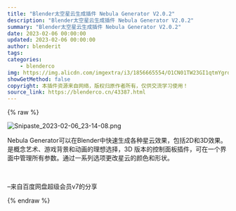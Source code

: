 ```yaml
---
title: "Blender太空星云生成插件 Nebula Generator V2.0.2"
description: "Blender太空星云生成插件 Nebula Generator V2.0.2"
summary: "Blender太空星云生成插件 Nebula Generator V2.0.2"
date: 2023-02-06 00:00:00
updated: 2023-02-06 00:00:00
author: blenderit
tags: 
categories:
    - blenderco
img: https://img.alicdn.com/imgextra/i3/1856665554/O1CN01TW23GI1qtmYgrdBro_!!1856665554.png
showGetMethod: false
copyright: 本插件资源来自网络，版权归原作者所有，仅供交流学习使用！
source_link: https://blenderco.cn/43387.html
---
```


{% raw %}
<p><img src="https://img.alicdn.com/imgextra/i3/1856665554/O1CN01TW23GI1qtmYgrdBro_!!1856665554.png" alt="Snipaste_2023-02-06_23-14-08.png"></p><p>Nebula Generator可以在Blender中快速生成各种星云效果，包括2D和3D效果。是概念艺术、游戏背景和动画的理想选择，3D 版本的控制面板插件，可在一个界面中管理所有参数。通过一系列选项更改星云的颜色和形状。</p><p> </p><p>–来自百度网盘超级会员v7的分享</p>
<div style="display: none">blenderco</div>
{% endraw %}
